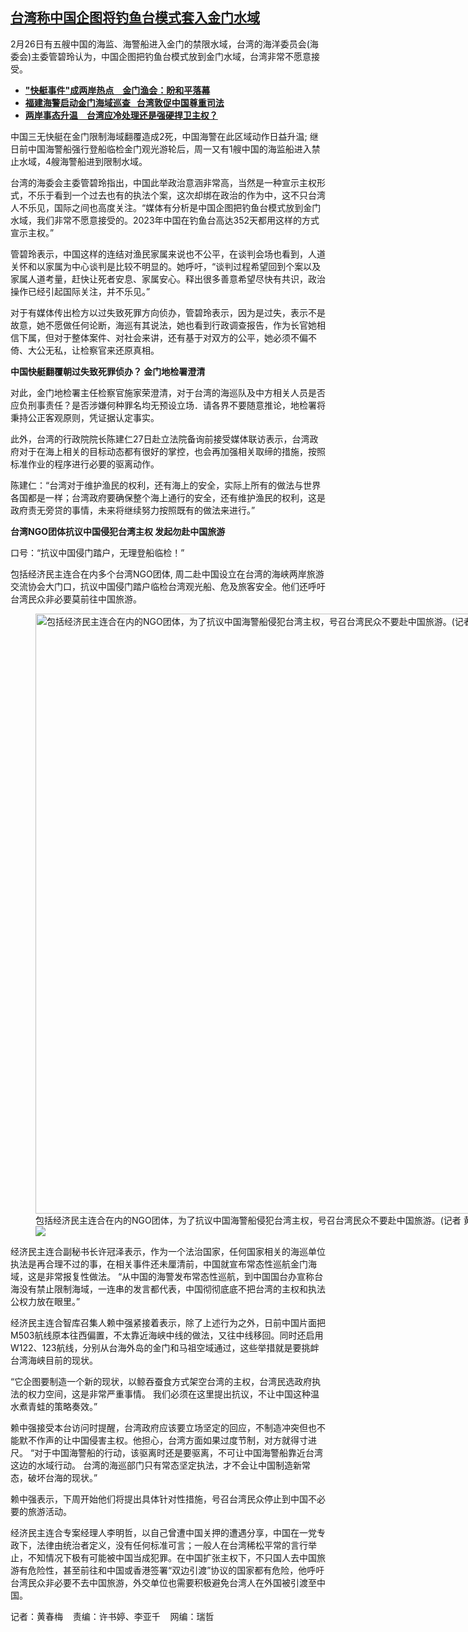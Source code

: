 <!--1709050500000-->
[台湾称中国企图将钓鱼台模式套入金门水域](https://www.rfa.org/mandarin/yataibaodao/gangtai/hcm-02272024072409.html)
------

<p>2月26日有五艘中国的海监、海警船进入金门的禁限水域，台湾的海洋委员会(海委会)主委管碧玲认为，中国企图把钓鱼台模式放到金门水域，台湾非常不愿意接受。</p><ul><li><strong><span class="result-title"> <a class="state-published" href="https://www.rfa.org/mandarin/yataibaodao/gangtai/hx-02262024102038.html">"快艇事件"成两岸热点　金门渔会：盼和平落幕</a> </span></strong></li><li><strong><span class="result-title"> <a class="state-published" href="https://www.rfa.org/mandarin/Xinwen/1-02252024114643.html">福建海警启动金门海域巡查   台湾敦促中国尊重司法</a> </span></strong></li><li><span class="result-title"> <a class="state-published" href="https://www.rfa.org/mandarin/yataibaodao/gangtai/hcm1-02232024084808.html"><strong>两岸事态升温　台湾应冷处理还是强硬捍卫主权？</strong></a></span></li></ul><p>中国三无快艇在金门限制海域翻覆造成2死，中国海警在此区域动作日益升温; 继日前中国海警船强行登船临检金门观光游轮后，周一又有1艘中国的海监船进入禁止水域，4艘海警船进到限制水域。</p><p>台湾的海委会主委管碧玲指出，中国此举政治意涵非常高，当然是一种宣示主权形式，不乐于看到一个过去也有的执法个案，这次却绑在政治的作为中，这不只台湾人不乐见，国际之间也高度关注。“媒体有分析是中国企图把钓鱼台模式放到金门水域，我们非常不愿意接受的。2023年中国在钓鱼台高达352天都用这样的方式宣示主权。”</p><p>管碧玲表示，中国这样的连结对渔民家属来说也不公平，在谈判会场也看到，人道关怀和以家属为中心谈判是比较不明显的。她呼吁，“谈判过程希望回到个案以及家属人道考量，赶快让死者安息、家属安心。释出很多善意希望尽快有共识，政治操作已经引起国际关注，并不乐见。”</p><p>对于有媒体传出检方以过失致死罪方向侦办，管碧玲表示，因为是过失，表示不是故意，她不愿做任何论断，海巡有其说法，她也看到行政调查报告，作为长官她相信下属，但对于整体案件、对社会来讲，还有基于对双方的公平，她必须不偏不倚、大公无私，让检察官来还原真相。</p><p><strong>中国快艇翻覆朝过失致死罪侦办？ 金门地检署澄清</strong></p><p>对此，金门地检署主任检察官施家荣澄清，对于台湾的海巡队及中方相关人员是否应负刑事责任？是否涉嫌何种罪名均无预设立场．请各界不要随意推论，地检署将秉持公正客观原则，凭证据认定事实。</p><p>此外，台湾的行政院院长陈建仁27日赴立法院备询前接受媒体联访表示，台湾政府对于在海上相关的目标动态都有很好的掌控，也会再加强相关取缔的措施，按照标准作业的程序进行必要的驱离动作。</p><p>陈建仁：“台湾对于维护渔民的权利，还有海上的安全，实际上所有的做法与世界各国都是一样；台湾政府要确保整个海上通行的安全，还有维护渔民的权利，这是政府责无旁贷的事情，未来将继续努力按照既有的做法来进行。”</p><p><strong>台湾NGO团体抗议中国侵犯台湾主权 发起勿赴中国旅游</strong></p><p>口号：“抗议中国侵门踏户，无理登船临检！”</p><p>包括经济民主连合在内多个台湾NGO团体, 周二赴中国设立在台湾的海峡两岸旅游交流协会大门口，抗议中国侵门踏户临检台湾观光船、危及旅客安全。他们还呼吁台湾民众非必要莫前往中国旅游。</p><p><figure class="image-richtext image-inline captioned" style="width:1280px;"><img alt="包括经济民主连合在内的NGO团体，为了抗议中国海警船侵犯台湾主权，号召台湾民众不要赴中国旅游。(记者 黄春梅摄)" height="960" src="https://www.rfa.org/mandarin/yataibaodao/gangtai/hcm-02272024072409.html/img_1087-2.jpg/@@images/f52b1c69-ef09-440a-a11f-c9d41b695a51.jpeg" title="IMG_1087-2.jpg" width="1280"/><figcaption class="image-caption">包括经济民主连合在内的NGO团体，为了抗议中国海警船侵犯台湾主权，号召台湾民众不要赴中国旅游。(记者 黄春梅摄)</figcaption><small></small><div id="zoomattribute"><a data-caption="包括经济民主连合在内的NGO团体，为了抗议中国海警船侵犯台湾主权，号召台湾民众不要赴中国旅游。(记者 黄春梅摄)" data-fancybox="" href="https://www.rfa.org/mandarin/yataibaodao/gangtai/hcm-02272024072409.html/img_1087-2.jpg" id="single_image" title="包括经济民主连合在内的NGO团体，为了抗议中国海警船侵犯台湾主权，号召台湾民众不要赴中国旅游。(记者 黄春梅摄)"><img src="/++plone++rfa-resources/img/icon-zoom.png"/></a></div></figure></p><p>经济民主连合副秘书长许冠泽表示，作为一个法治国家，任何国家相关的海巡单位执法是再合理不过的事，在相关事件还未厘清前，中国就宣布常态性巡航金门海域，这是非常报复性做法。 “从中国的海警发布常态性巡航，到中国国台办宣称台海没有禁止限制海域，一连串的发言都代表，中国彻彻底底不把台湾的主权和执法公权力放在眼里。”</p><p>经济民主连合智库召集人赖中强紧接着表示，除了上述行为之外，日前中国片面把M503航线原本往西偏置，不太靠近海峡中线的做法，又往中线移回。同时还启用W122、123航线，分别从台海外岛的金门和马祖空域通过，这些举措就是要挑衅台湾海峡目前的现状。</p><p>“它企图要制造一个新的现状，以鲸吞蚕食方式架空台湾的主权，台湾民选政府执法的权力空间，这是非常严重事情。 我们必须在这里提出抗议，不让中国这种温水煮青蛙的策略奏效。”</p><p>赖中强接受本台访问时提醒，台湾政府应该要立场坚定的回应，不制造冲突但也不能默不作声的让中国侵害主权。他担心，台湾方面如果过度节制，对方就得寸进尺。 “对于中国海警船的行动，该驱离时还是要驱离，不可让中国海警船靠近台湾这边的水域行动。 台湾的海巡部门只有常态坚定执法，才不会让中国制造新常态，破坏台海的现状。”</p><p>赖中强表示，下周开始他们将提出具体针对性措施，号召台湾民众停止到中国不必要的旅游活动。</p><p>经济民主连合专案经理人李明哲，以自己曾遭中国关押的遭遇分享，中国在一党专政下，法律由统治者定义，没有任何标准可言；一般人在台湾稀松平常的言行举止，不知情况下极有可能被中国当成犯罪。在中国扩张主权下，不只国人去中国旅游有危险性，甚至前往和中国或香港签署“双边引渡”协议的国家都有危险，他呼吁台湾民众非必要不去中国旅游，外交单位也需要积极避免台湾人在外国被引渡至中国。</p><p>记者：黄春梅    责编：许书婷、<span style="font-weight: 400;">李亚千    网编：瑞哲</span></p>
